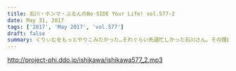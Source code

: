 ```yaml
---
title: 石川・ホンマ・ぶるんのBe-SIDE Your Life! vol.577-2
date: May 31, 2017
tags: ['2017', 'May 2017', 'vol.577']
draft: false
summary: くりぃむをもっとやりこみたかった…それぐらい先週忙しかった石川さん。その理由は…そう、アレです。高校野球招待試合の謎も解明？MIURA
---
```


http://project-phi.ddo.jp/ishikawa/ishikawa577_2.mp3